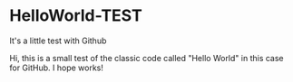 # HelloWorld-TEST
It's a little test with Github

Hi, this is a small test of the classic code called "Hello World" in this case for GitHub. I hope works! 
